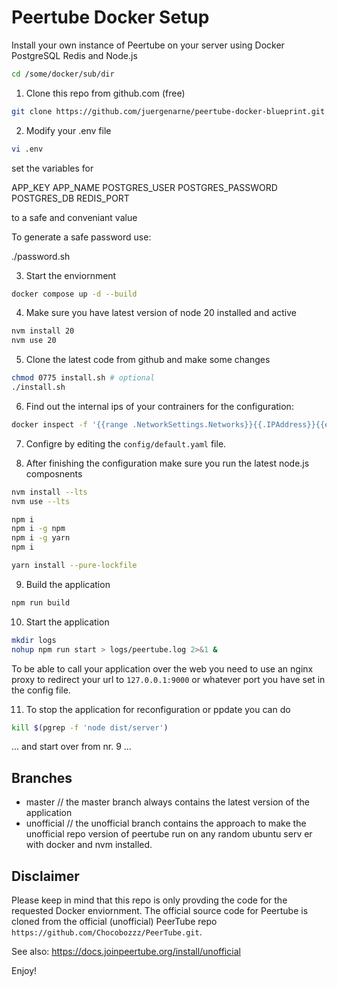 # Peertube Docker Setup

Install your own instance of Peertube on your server using Docker PostgreSQL Redis and Node.js

```bash
cd /some/docker/sub/dir
````

1. Clone this repo from github.com (free)

```bash
git clone https://github.com/juergenarne/peertube-docker-blueprint.git .
`````

2. Modify your .env file

```bash
vi .env
````

set the variables for

APP_KEY
APP_NAME
POSTGRES_USER
POSTGRES_PASSWORD
POSTGRES_DB
REDIS_PORT

to a safe and conveniant value

To generate a safe password use:

./password.sh

3. Start the enviornment

```bash
docker compose up -d --build
````

4. Make sure you have latest version of node 20 installed and active

```bash
nvm install 20
nvm use 20
````

5. Clone the latest code from github and make some changes

```bash
chmod 0775 install.sh # optional
./install.sh
````

6. Find out the internal ips of your contrainers for the configuration:

```bash
docker inspect -f '{{range .NetworkSettings.Networks}}{{.IPAddress}}{{end}}' ptb-postgres
````

7. Configre by editing the `config/default.yaml` file.

8. After finishing the configuration make sure you run the latest node.js composnents

```bash
nvm install --lts
nvm use --lts

npm i
npm i -g npm 
npm i -g yarn
npm i

yarn install --pure-lockfile
````

9. Build the application

```bash
npm run build
````

10. Start the application

```bash
mkdir logs
nohup npm run start > logs/peertube.log 2>&1 &
````

To be able to call your application over the web you need to use an nginx proxy to redirect your url to `127.0.0.1:9000` or whatever port you have set in the config file.

11. To stop the application for reconfiguration or ppdate you can do

```bash
kill $(pgrep -f 'node dist/server') 
````

... and start over from nr. 9 ...

## Branches

- master // the master branch always contains the latest version of the application
- unofficial // the unofficial branch contains the approach to make the unofficial repo version of peertube run on any random ubuntu serv er with docker and nvm installed.

## Disclaimer

Please keep in mind that this repo is only provding the code for the requested Docker enviornment. The official source code for Peertube is cloned from the official (unofficial) PeerTube repo `https://github.com/Chocobozzz/PeerTube.git`.

See also: <https://docs.joinpeertube.org/install/unofficial>

Enjoy!
